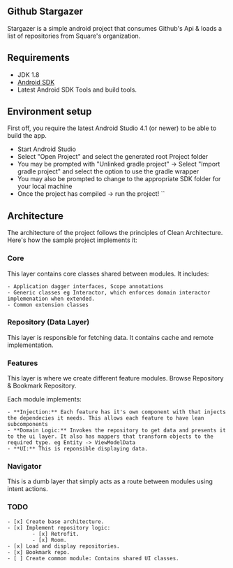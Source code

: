 Github Stargazer
--------------------
Stargazer is a simple android project that consumes Github's Api & loads a list of repositories from Square's organization.

## Requirements

* JDK 1.8
* [Android SDK](https://developer.android.com/studio/index.html)
* Latest Android SDK Tools and build tools.

## Environment setup

First off, you require the latest Android Studio 4.1 (or newer) to be able to build the app.


* Start Android Studio
* Select "Open Project" and select the generated root Project folder
* You may be prompted with "Unlinked gradle project" -> Select "Import gradle project" and select
the option to use the gradle wrapper
* You may also be prompted to change to the appropriate SDK folder for your local machine
* Once the project has compiled -> run the project!
``

## Architecture

The architecture of the project follows the principles of Clean Architecture. Here's how the sample project implements it:

### Core
This layer contains core classes shared between modules. It includes:
	
	- Application dagger interfaces, Scope annotations
	- Generic classes eg Interactor, which enforces domain interactor implemenation when extended.
	- Common extension classes

### Repository (Data Layer)
This layer is responsible for fetching data. It contains cache and remote implementation.

### Features
This layer is where we create different feature modules. Browse Repository & Bookmark Repository.

Each module implements:
	
	- **Injection:** Each feature has it's own component with that injects the dependecies it needs. This allows each feature to have lean subcomponents
	- **Domain Logic:** Invokes the repository to get data and presents it to the ui layer. It also has mappers that transform objects to the required type. eg Entity -> ViewModelData
	- **UI:** This is reponsible displaying data.
 
### Navigator
This is a dumb layer that simply acts as a route between modules using intent actions.


### TODO
	- [x] Create base architecture.
	- [x] Implement repository logic: 
			- [x] Retrofit.
			- [x] Room.
	- [x] Load and display repositories.
	- [x] Bookmark repo.
	- [ ] Create common module: Contains shared UI classes.



